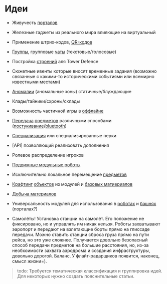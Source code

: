 ﻿# Идеи

* Живучесть [порталов](building)
* Железные гаджеты из реального мира влияющие на виртуальный
* Применение штрих-кодов, [QR-кодов](qr-codes)
* [Группы](groups), групповые [чаты](messaging) (текстовые/голосовые)
* Постройка [строений](building) аля Tower Defence
* Сюжетные ивенты которые вносят временные задания (возможно связанные с какими-то историческими событиями или всемирно известными местами)
* [Аномалии](anomaly) (аномальные зоны) статичные/блуждающие
* Клады/тайники/схроны/склады
* Возможность частичной игры в [оффлайне](offline)
* [Передача](transfer) [предметов](items) различными способами ([постукивание](knocking)/[bluetooth](bt))
* [Специализация](spec) или специализированные перки
* [API] позволяющий реализовать дополнения
* Ролевое распределение игроков
* [Подвижные модульные роботы](bot)
* Исключительно локальное перемещение [предметов](items)
* [Крафтинг](crafting) [объектов](items) из модулей и [базовых матиериалов](base-material)
* [Добыча материалов](mining)
* Универсальность модулей для использования в [роботах](bot) и [башнях](building) (порталах?)

* Самолёты! Установка станции на самолёт. Его положение не фиксировано, но и управлять им никак нельзя. 
Роботы захватывают эаропорт и передают на взлетающие борты прямо на глиссаде передачи.
Можно ставить станции сброса груза прямо на пути рейса, но это уже сложнее. Получается довольно безопасный
способ передачи предметов на большие расстояния, но, из-за необхоимости захвата аэродрома и создания инфраструктуры, довольно дорогой. Баланс.
У флайт-радарщиков появится, наконец, смысл жизни=).

> todo: Требуется тематическая классификация и группировка идей. Для некоторых нужно создать пояснительные статьи.